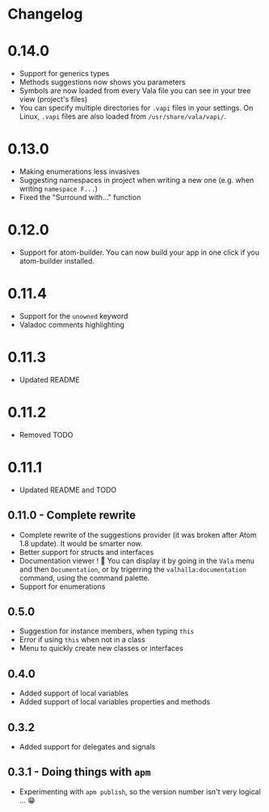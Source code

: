 # Changelog

# 0.14.0
- Support for generics types
- Methods suggestions now shows you parameters
- Symbols are now loaded from every Vala file you can see in your tree view (project's files)
- You can specify multiple directories for `.vapi` files in your settings. On Linux, `.vapi` files are also loaded from
`/usr/share/vala/vapi/`.

# 0.13.0
- Making enumerations less invasives
- Suggesting namespaces in project when writing a new one (e.g. when writing `namespace F...`)
- Fixed the "Surround with..." function

# 0.12.0
- Support for atom-builder. You can now build your app in one click if you atom-builder installed.

# 0.11.4
- Support for the `unowned` keyword
- Valadoc comments highlighting

# 0.11.3
- Updated README

# 0.11.2
- Removed TODO

# 0.11.1
- Updated README and TODO

## 0.11.0 - Complete rewrite
- Complete rewrite of the suggestions provider (it was broken after Atom 1.8 update). It would be smarter now.
- Better support for structs and interfaces
- Documentation viewer ! :book: You can display it by going in the `Vala` menu and then `Documentation`, or by trigerring the `valhalla:documentation` command, using the command palette.
- Support for enumerations

## 0.5.0
- Suggestion for instance members, when typing `this`
- Error if using `this` when not in a class
- Menu to quickly create new classes or interfaces

## 0.4.0
- Added support of local variables
- Added support of local variables properties and methods

## 0.3.2
* Added support for delegates and signals

## 0.3.1 - Doing things with `apm`
* Experimenting with `apm publish`, so the version number isn't very logical ... :grin:

